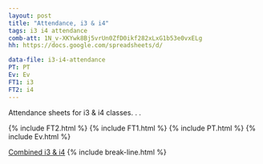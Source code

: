 ```yaml
---
layout: post
title: "Attendance, i3 & i4"
tags: i3 i4 attendance
comb-att: 1N_v-XKYwk8Bj5vrUn0ZfD0ikf282xLxG1b53e0vxELg
hh: https://docs.google.com/spreadsheets/d/

data-file: i3-i4-attendance
PT: PT
Ev: Ev
FT1: i3
FT2: i4
---
```


Attendance sheets for i3 & i4 classes. . .

{% include FT2.html %}
{% include FT1.html %}
{% include PT.html %}
{% include Ev.html %}

<a href="{{ site.gdrive }}{{ page.comb-att }}" class="stitches_btn">Combined i3 & i4</a>
{% include break-line.html %}
